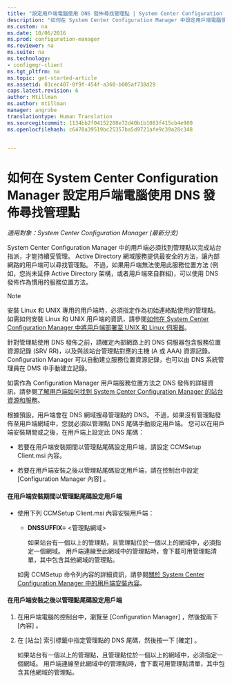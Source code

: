 ```yaml
---
title: "設定用戶端電腦使用 DNS 發佈尋找管理點 | System Center Configuration Manager"
description: "如何在 System Center Configuration Manager 中設定用戶端電腦使用 DNS 發佈尋找管理點。"
ms.custom: na
ms.date: 10/06/2016
ms.prod: configuration-manager
ms.reviewer: na
ms.suite: na
ms.technology:
- configmgr-client
ms.tgt_pltfrm: na
ms.topic: get-started-article
ms.assetid: 03cec407-0f9f-454f-a360-b005af738d29
caps.latest.revision: 6
author: Mtillman
ms.author: mtillman
manager: angrobe
translationtype: Human Translation
ms.sourcegitcommit: 1134bb2f04152288e72d40b1b1083f415cb4e900
ms.openlocfilehash: c6470a39519bc25357ba5d9721afe9c39a28c348


---
```

# <a name="how-to-configure-client-computers-to-find-management-points-by-using-dns-publishing-in-system-center-configuration-manager"></a>如何在 System Center Configuration Manager 設定用戶端電腦使用 DNS 發佈尋找管理點

*適用對象：System Center Configuration Manager (最新分支)*

System Center Configuration Manager 中的用戶端必須找到管理點以完成站台指派，才能持續受管理。 Active Directory 網域服務提供最安全的方法，讓內部網路的用戶端可以尋找管理點。 不過，如果用戶端無法使用此服務位置方法 (例如，您尚未延伸 Active Directory 架構，或者用戶端來自群組)，可以使用 DNS 發佈作為慣用的服務位置方法。  

> [!NOTE]  
>  安裝 Linux 和 UNIX 專用的用戶端時，必須指定作為初始連絡點使用的管理點。 如需如何安裝 Linux 和 UNIX 用戶端的資訊，請參閱[如何在 System Center Configuration Manager 中將用戶端部署至 UNIX 和 Linux 伺服器](../../../core/clients/deploy/deploy-clients-to-unix-and-linux-servers.md)。  

 針對管理點使用 DNS 發佈之前，請確定內部網路上的 DNS 伺服器包含服務位置資源記錄 (SRV RR)，以及與該站台管理點對應的主機 (A 或 AAA) 資源記錄。 Configuration Manager 可以自動建立服務位置資源記錄，也可以由 DNS 系統管理員在 DMS 中手動建立記錄。  

 如需作為 Configuration Manager 用戶端服務位置方法之 DNS 發佈的詳細資訊，請參閱[了解用戶端如何找到 System Center Configuration Manager 的站台資源和服務](../../../core/plan-design/hierarchy/understand-how-clients-find-site-resources-and-services.md)。  

 根據預設，用戶端會在 DNS 網域搜尋管理點的 DNS。 不過，如果沒有管理點發佈至用戶端網域中，您就必須以管理點 DNS 尾碼手動設定用戶端。 您可以在用戶端安裝期間或之後，在用戶端上設定此 DNS 尾碼：  

-   若要在用戶端安裝期間以管理點尾碼設定用戶端，請設定 CCMSetup Client.msi 內容。  

-   若要在用戶端安裝之後以管理點尾碼設定用戶端，請在控制台中設定 [Configuration Manager 內容] 。  

#### <a name="to-configure-clients-for-a-management-point-suffix-during-client-installation"></a>在用戶端安裝期間以管理點尾碼設定用戶端  

-   使用下列 CCMSetup Client.msi 內容安裝用戶端：  

    -   **DNSSUFFIX=** &lt;管理點網域\>  

         如果站台有一個以上的管理點，且管理點位於一個以上的網域中，必須指定一個網域。 用戶端連線至此網域中的管理點時，會下載可用管理點清單，其中包含其他網域的管理點。  

     如需 CCMSetup 命令列內容的詳細資訊，請參閱[關於 System Center Configuration Manager 中的用戶端安裝內容](../../../core/clients/deploy/about-client-installation-properties.md)。  

#### <a name="to-configure-clients-for-a-management-point-suffix-after-client-installation"></a>在用戶端安裝之後以管理點尾碼設定用戶端  

1.  在用戶端電腦的控制台中，瀏覽至 [Configuration Manager] ，然後按兩下 [內容] 。  

2.  在 [站台]  索引標籤中指定管理點的 DNS 尾碼，然後按一下 [確定] 。  

     如果站台有一個以上的管理點，且管理點位於一個以上的網域中，必須指定一個網域。 用戶端連線至此網域中的管理點時，會下載可用管理點清單，其中包含其他網域的管理點。



<!--HONumber=Nov16_HO1-->


